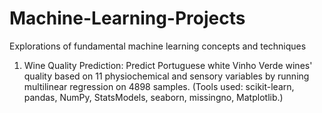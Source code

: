 # Machine-Learning-Projects
Explorations of fundamental machine learning concepts and techniques

1. Wine Quality Prediction:
Predict Portuguese white Vinho Verde wines' quality based on 11 physiochemical and sensory variables by running multilinear regression on 4898 samples. (Tools used: scikit-learn, pandas, NumPy, StatsModels, seaborn, missingno, Matplotlib.)
        
